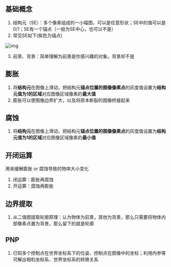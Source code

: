 ## 基础概念

1. 结构元（SE）：多个像素组成的一小幅图，可以是任意形状；SE中的值可以是0/1；SE有一个锚点（一般为SE中心，也可以不是）
2. 常见SE如下(紫色为锚点)

![img](/home/guanlin/docs/vision/形态学处理.assets/v2-f9264db4ca737c71cf7d21eb442a74f3_r.jpg)

3. 前景、背景：简单理解为前景是你感兴趣的对象。背景却不是



## 膨胀

1. 将**结构元**在图像上滑动，把结构元**锚点位置的图像像素点**的灰度值设置为**结构元值为1的区域**对应图像区域像素的**最大值**
2. 膨胀可以使图像边界扩大，以及将原本断裂的图像桥接起来

## 腐蚀

1. 将**结构元**在图像上滑动，把结构元**锚点位置的图像像素点**的灰度值设置为**结构元值为1的区域**对应图像区域像素的**最小值**

## 开闭运算

用来缓解膨胀 or 腐蚀导致的物体大小变化

1. 闭运算：膨胀再腐蚀
2. 开运算：腐蚀再膨胀

## 边界提取

1. 从二值图提取轮廓原理：认为物体为前景，其他为背景，那么只需要将物体内部像素点置为背景，那么留下的就是轮廓

## PNP

1. 已知多个控制点在世界坐标系下的位姿、控制点在图像中的坐标；利用内参等可解出相机坐标系、世界坐标系的转换关系